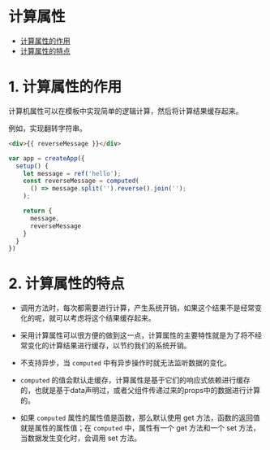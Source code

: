 # 计算属性

- [计算属性的作用](#1-计算属性的作用)
- [计算属性的特点](#2-计算属性的特点)


# 1. 计算属性的作用
计算机属性可以在模板中实现简单的逻辑计算，然后将计算结果缓存起来。

例如，实现翻转字符串。
```html
<div>{{ reverseMessage }}</div>
```

```js
var app = createApp({
  setup() {
    let message = ref('hello');
    const reverseMessage = computed(
      () => message.split('').reverse().join('');
    ); 

    return {
      message,
      reverseMessage
    }
  }
})
```


# 2. 计算属性的特点
- 调用方法时，每次都需要进行计算，产生系统开销，如果这个结果不是经常变化的呢，就可以考虑将这个结果缓存起来。

- 采用计算属性可以很方便的做到这一点，计算属性的主要特性就是为了将不经常变化的计算结果进行缓存，以节约我们的系统开销。

- 不支持异步，当 `computed` 中有异步操作时就无法监听数据的变化。

- `computed` 的值会默认走缓存，计算属性是基于它们的响应式依赖进行缓存的，也就是基于data声明过，或者父组件传递过来的props中的数据进行计算的。

- 如果 `computed` 属性的属性值是函数，那么默认使用 get 方法，函数的返回值就是属性的属性值；在 `computed` 中，属性有一个 get 方法和一个 set 方法，当数据发生变化时，会调用 set 方法。

